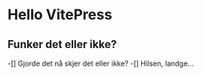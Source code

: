# Hello VitePress
## Funker det eller ikke?
-[] Gjorde det nå skjer det eller ikke?
-[] Hilsen, landge...

